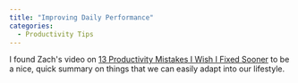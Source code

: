 ```yaml
---
title: "Improving Daily Performance"
categories:
  - Productivity Tips
---
```


I found Zach's video on [13 Productivity Mistakes I Wish I Fixed Sooner](https://www.youtube.com/watch?v=FZVAfMRc3Bg&ab_channel=ZachHighley)
to be a nice, quick summary on things that we can easily adapt into our lifestyle.

